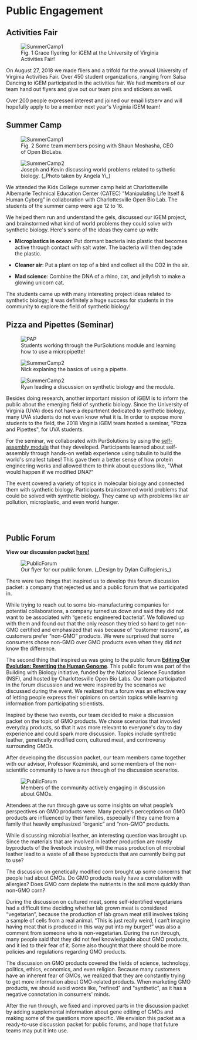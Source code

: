 # Public Engagement

## Activities Fair  

<figure>
	<img src="/images/HumanPractices/ActivitiesFair.png" alt="SummerCamp1">
	<figcaption>Fig. 1 Grace flyering for iGEM at the University of Virginia Activities Fair!  </figcaption>
</figure>


On August 27, 2018 we made fliers and a trifold for the annual University of Virginia Activities Fair. Over 450 student organizations, ranging from Salsa Dancing to iGEM participated in the activities fair. We had members of our team hand out flyers and give out our team pins and stickers as well.

Over 200 people expressed interest and joined our email listserv and will hopefully apply to be a member next year's Virginia iGEM team!

## Summer Camp

<figure>
	<img src="/images/HumanPractices/UVA2018_Outreach.jpg" alt="SummerCamp1">
	<figcaption>Fig. 2 Some team members posing with Shaun Moshasha, CEO of Open BioLabs.  </figcaption>
</figure>

<figure>
	<img src="/images/HumanPractices/UVA2018_Outreach1.jpg" alt=SummerCamp2>
	<figcaption> Joseph and Kevin discussing world problems related to sythetic biology. (_Photo taken by Angela Yi_) </figcaption>
</figure>

We attended the Kids College summer camp held at Charlottesville Albemarle Technical Education Center (CATEC) “Manipulating Life Itself & Human Cyborg” in collaboration with Charlottesville Open Bio Lab. The students of the summer camp were age 12 to 16.

We helped them run and understand the gels, discussed our iGEM project, and brainstormed what kind of world problems they could solve with synthetic biology. Here's some of the ideas they came up with:

- **Microplastics in ocean**: Put dormant bacteria into plastic that becomes active through contact with salt water. The bacteria will then degrade the plastic.   

- **Cleaner air**: Put a plant on top of a bird and collect all the CO2 in the air.

- **Mad science**: Combine the DNA of a rhino, cat, and jellyfish to make a glowing unicorn cat. 

The students came up with many interesting project ideas related to synthetic biology; it was definitely a huge success for students in the community to explore the field of synthetic biology!

## Pizza and Pipettes (Seminar)   

<figure>
	<img src="/images/HumanPractices/PAP1.jpg" alt=PAP>
	<figcaption> Students working through the PurSolutions module and learning how to use a micropipette! </figcaption>
</figure>

<figure>
	<img src="/images/HumanPractices/PAP2.jpg" alt=SummerCamp2>
	<figcaption> Nick explaning the basics of using a pipette. </figcaption>
</figure>

<figure>
	<img src="/images/HumanPractices/PAP3.jpg" alt=SummerCamp2>
	<figcaption> Ryan leading a discussion on synthetic biology and the module.</figcaption>
</figure>

Besides doing research, another important mission of iGEM is to inform the public about the emerging field of synthetic biology. Since the University of Virginia (UVA) does not have a department dedicated to synthetic biology, many UVA students do not even know what it is. In order to expose more students to the field, the 2018 Virginia iGEM team hosted a seminar, "Pizza and Pipettes", for UVA students. 

For the seminar, we collaborated with PurSolutions by using the <a href="http://puresoluble.com/self-assembly" target="_blank">self-assembly module</a> that they developed. Participants learned about self-assembly through hands-on wetlab experience using tubulin to build the world's smallest tubes! This gave them a better sense of how protein engineering works and allowed them to think about questions like, "What would happen if we modified DNA?"  

The event covered a variety of topics in molecular biology and connected them with synthetic biology. Participants brainstormed world problems that could be solved with synthetic biology. They came up with problems like air pollution, microplastic, and even world hunger. 

<br>
<br>

## Public Forum

<strong>View our discussion packet <a href="http://2018.igem.org/wiki/images/5/5d/T--Virginia--2018_Discussion_Packet.pdf" target="_blank">here!</a></strong>

<figure>
	<img src="/images/HumanPractices/Forum.png" alt=PublicForum>
	<figcaption> Our flyer for our public forum. (_Design by Dylan Culfogienis_) </figcaption>
</figure>

There were two things that inspired us to develop this forum discussion packet: a company that rejected us and a public forum that we participated in.

While trying to reach out to some bio-manufacturing companies for potential collaborations, a company turned us down and said they did not want to be associated with “genetic engineered bacteria”. We followed up with them and found out that the only reason they tried so hard to get non-GMO certified and emphasized that was because of “customer reasons”, as customers prefer “non-GMO” products. We were surprised that some consumers chose non-GMO over GMO products even when they did not know the difference. 

The second thing that inspired us was going to the public forum <a href="http://www.nisenet.org/catalog/editing-our-evolution-rewriting-human-genome-forum"><b>Editing Our Evolution: Rewriting the Human Genome</b></a>. This public forum was part of the Building with Biology initiative, funded by the National Science Foundation (NSF), and hosted by Charlottesville Open Bio Labs. Our team participated in the forum discussion and we were inspired by the scenarios we discussed during the event. We realized that a forum was an effective way of letting people express their opinions on certain topics while learning information from participating scientists. 

Inspired by these two events, our team decided to make a discussion packet on the topic of GMO products. We chose scenarios that invovled everyday products, so that it was more relevant to everyone's day to day experience and could spark more discussion. Topics include synthetic leather, genetically modified corn, cultured meat, and controversy surrounding GMOs. 

After developing the discussion packet, our team members came together with our advisor, Professor Kozminski, and some members of the non-scientific community to have a run through of the discussion scenarios.

<figure>
	<img src="/images/HumanPractices/forum3.jpg" alt=PublicForum>
	<figcaption> Members of the community actively engaging in discussion about GMOs. </figcaption>
</figure>

Attendees at the run through gave us some insights on what people’s perspectives on GMO products were. Many people's perceptions on GMO products are influenced by their families, especially if they came from a family that heavily emphasized “organic” and “non-GMO” products. 

While discussing microbial leather, an interesting question was brought up. Since the materials that are involved in leather production are mostly byproducts of the livestock industry, will the mass production of microbial leather lead to a waste of all these byproducts that are currently being put to use? 

The discussion on genetically modified corn brought up some concerns that people had about GMOs. Do GMO products really have a correlation with allergies? Does GMO corn deplete the nutrients in the soil more quickly than non-GMO corn? 

During the discussion on cultured meat, some self-identified vegetarians had a difficult time deciding whether lab grown meat is considered “vegetarian”, because the production of lab grown meat still involves taking a sample of cells from a real animal. “This is just really weird, I can’t imagine having meat that is produced in this way put into my burger!” was also a comment from someone who is non-vegetarian. During the run through, many people said that they did not feel knowledgable about GMO products, and it led to their fear of it. Some also thought that there should be more policies and regulations regarding GMO products. 

The discussion on GMO products covered the fields of science, technology, politics, ethics, economics, and even religion. Because many customers have an inherent fear of GMOs, we realized that they are constantly trying to get more information about GMO-related products. When marketing GMO products, we should avoid words like, "refined" and "synthetic", as it has a negative connotation in consumers' minds. 

After the run through, we fixed and improved parts in the discussion packet by adding supplemental information about gene editing of GMOs and making some of the questions more specific. We envision this packet as a ready-to-use discussion packet for public forums, and hope that future teams may put it into use.
